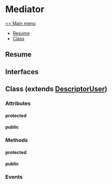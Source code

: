 # Mediator

[<= Main menu](https://github.com/Psychopoulet/node-pluginsmanager-plugin//README.md)

* [Resume](#resume)
* [Class](#class-extends-descriptoruser)

## Resume

## Interfaces

## Class (extends [DescriptorUser](./DescriptorUser.md))

### Attributes

#### protected

#### public

### Methods

#### protected

#### public

### Events
